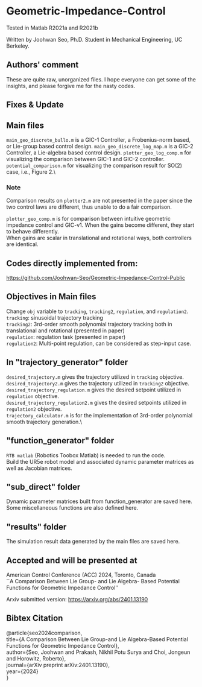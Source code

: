 # Geometric-Impedance-Control
Tested in Matlab R2021a and R2021b

Written by Joohwan Seo, Ph.D. Student in Mechanical Engineering, UC Berkeley.

## Authors' comment
These are quite raw, unorganized files. I hope everyone can get some of the insights, and please forgive me for the nasty codes.

## Fixes & Update

## Main files
`main_geo_discrete_bullo.m` is a GIC-1 Controller, a Frobenius-norm based, or Lie-group based control design.
`main_geo_discrete_log_map.m` is a GIC-2 Controller, a Lie-algebra based control design.
`plotter_geo_log_comp.m` for visualizing the comparison between GIC-1 and GIC-2 controller.\
`potential_comparison.m` for visualizing the comparison result for SO(2) case, i.e., Figure 2.\
### Note
Comparison results on `plotter2.m` are not presented in the paper since the two control laws are different, thus unable to do a fair comparison.

`plotter_geo_comp.m` is for comparison between intuitive geometric impedance control and GIC-v1. When the gains become different, they start to behave differently.\
When gains are scalar in translational and rotational ways, both controllers are identical.

## Codes directly implemented from:
https://github.com/Joohwan-Seo/Geometric-Impedance-Control-Public

## Objectives in Main files
Change `obj` variable to `tracking`, `tracking2`, `regulation`, and `regulation2`.\
`tracking`: sinusoidal trajectory tracking \
`tracking2`: 3rd-order smooth polynomial trajectory tracking both in translational and rotational (presented in paper)\
`regulation`: regulation task (presented in paper)\
`regulation2`: Multi-point regulation, can be considered as step-input case.

## In "trajectory_generator" folder
`desired_trajectory.m` gives the trajectory utilized in `tracking` objective.\
`desired_trajectory2.m` gives the trajectory utilized in `tracking2` objective.\
`desired_trajectory_regulation.m` gives the desired setpoint utilized in `regulation` objective.\
`desired_trajectory_regulation2.m` gives the desired setpoints utilized in `regulation2` objective.\
`trajectory_calculator.m` is for the implementation of 3rd-order polynomial smooth trajectory generation.\

## "function_generator" folder
`RTB matlab` (Robotics Toobox Matlab) is needed to run the code. \
Build the UR5e robot model and associated dynamic parameter matrices as well as Jacobian matrices.

## "sub_direct" folder
Dynamic parameter matrices built from function_generator are saved here. Some miscellaneous functions are also defined here.

## "results" folder
The simulation result data generated by the main files are saved here.

## Accepted and will be presented at
American Control Conference (ACC) 2024, Toronto, Canada \
``A Comparison Between Lie Group- and Lie Algebra- Based Potential Functions for Geometric Impedance Control''

Arxiv submitted version:
https://arxiv.org/abs/2401.13190

## Bibtex Citation
@article{seo2024comparison,\
  title={A Comparison Between Lie Group-and Lie Algebra-Based Potential Functions for Geometric Impedance Control},\
  author={Seo, Joohwan and Prakash, Nikhil Potu Surya and Choi, Jongeun and Horowitz, Roberto},\
  journal={arXiv preprint arXiv:2401.13190},\
  year={2024}\
}
